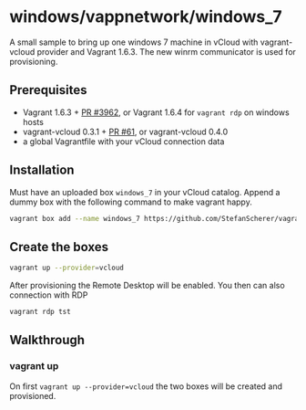 # windows/vappnetwork/windows_7
A small sample to bring up one windows 7 machine in vCloud with vagrant-vcloud provider
and Vagrant 1.6.3. The new winrm communicator is used for provisioning.

## Prerequisites

* Vagrant 1.6.3 + [PR #3962](https://github.com/frapposelli/vagrant-vcloud/pull/3962), or Vagrant 1.6.4 for `vagrant rdp` on windows hosts
* vagrant-vcloud 0.3.1 + [PR #61](https://github.com/frapposelli/vagrant-vcloud/pull/61), or vagrant-vcloud 0.4.0
* a global Vagrantfile with your vCloud connection data

## Installation

Must have an uploaded box `windows_7` in your vCloud catalog. Append a dummy box with the following command to make vagrant happy.

```bash
vagrant box add --name windows_7 https://github.com/StefanScherer/vagrant-scenarios/raw/master/dummy_box/dummy.box
```

## Create the boxes
```bash
vagrant up --provider=vcloud
```

After provisioning the Remote Desktop will be enabled. You then can also connection with RDP

```bash
vagrant rdp tst
```

## Walkthrough

### vagrant up

On first `vagrant up --provider=vcloud` the two boxes will be created and provisioned.

